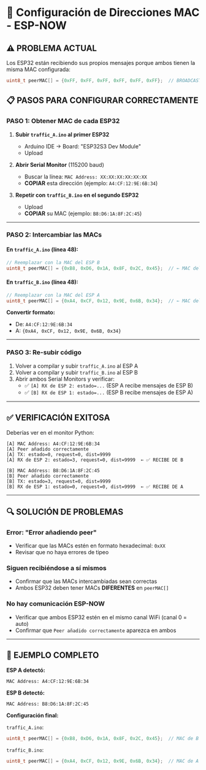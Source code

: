# 🔧 Configuración de Direcciones MAC - ESP-NOW

## ⚠️ PROBLEMA ACTUAL

Los ESP32 están recibiendo sus propios mensajes porque ambos tienen la misma MAC configurada:
```cpp
uint8_t peerMAC[] = {0xFF, 0xFF, 0xFF, 0xFF, 0xFF, 0xFF};  // BROADCAST - INCORRECTO
```

## 📋 PASOS PARA CONFIGURAR CORRECTAMENTE

### **PASO 1: Obtener MAC de cada ESP32**

1. **Subir `traffic_A.ino` al primer ESP32**
   - Arduino IDE → Board: "ESP32S3 Dev Module"
   - Upload
   
2. **Abrir Serial Monitor** (115200 baud)
   - Buscar la línea: `MAC Address: XX:XX:XX:XX:XX:XX`
   - **COPIAR** esta dirección (ejemplo: `A4:CF:12:9E:6B:34`)
   
3. **Repetir con `traffic_B.ino` en el segundo ESP32**
   - Upload
   - **COPIAR** su MAC (ejemplo: `B8:D6:1A:8F:2C:45`)

---

### **PASO 2: Intercambiar las MACs**

#### **En `traffic_A.ino` (línea 48):**
```cpp
// Reemplazar con la MAC del ESP B
uint8_t peerMAC[] = {0xB8, 0xD6, 0x1A, 0x8F, 0x2C, 0x45};  // ← MAC del ESP B
```

#### **En `traffic_B.ino` (línea 48):**
```cpp
// Reemplazar con la MAC del ESP A
uint8_t peerMAC[] = {0xA4, 0xCF, 0x12, 0x9E, 0x6B, 0x34};  // ← MAC del ESP A
```

**Convertir formato:**
- De: `A4:CF:12:9E:6B:34`
- A: `{0xA4, 0xCF, 0x12, 0x9E, 0x6B, 0x34}`

---

### **PASO 3: Re-subir código**

1. Volver a compilar y subir `traffic_A.ino` al ESP A
2. Volver a compilar y subir `traffic_B.ino` al ESP B
3. Abrir ambos Serial Monitors y verificar:
   - ✅ `[A] RX de ESP 2: estado=...` (ESP A recibe mensajes de ESP B)
   - ✅ `[B] RX de ESP 1: estado=...` (ESP B recibe mensajes de ESP A)

---

## ✅ VERIFICACIÓN EXITOSA

Deberías ver en el monitor Python:
```
[A] MAC Address: A4:CF:12:9E:6B:34
[A] Peer añadido correctamente
[A] TX: estado=0, request=0, dist=9999
[A] RX de ESP 2: estado=3, request=0, dist=9999  ← ✅ RECIBE DE B

[B] MAC Address: B8:D6:1A:8F:2C:45
[B] Peer añadido correctamente
[B] TX: estado=3, request=0, dist=9999
[B] RX de ESP 1: estado=0, request=0, dist=9999  ← ✅ RECIBE DE A
```

---

## 🔍 SOLUCIÓN DE PROBLEMAS

### Error: "Error añadiendo peer"
- Verificar que las MACs estén en formato hexadecimal: `0xXX`
- Revisar que no haya errores de tipeo

### Siguen recibiéndose a sí mismos
- Confirmar que las MACs intercambiadas sean correctas
- Ambos ESP32 deben tener MACs **DIFERENTES** en `peerMAC[]`

### No hay comunicación ESP-NOW
- Verificar que ambos ESP32 estén en el mismo canal WiFi (canal 0 = auto)
- Confirmar que `Peer añadido correctamente` aparezca en ambos

---

## 📝 EJEMPLO COMPLETO

**ESP A detectó:**
```
MAC Address: A4:CF:12:9E:6B:34
```

**ESP B detectó:**
```
MAC Address: B8:D6:1A:8F:2C:45
```

**Configuración final:**

`traffic_A.ino`:
```cpp
uint8_t peerMAC[] = {0xB8, 0xD6, 0x1A, 0x8F, 0x2C, 0x45};  // MAC de B
```

`traffic_B.ino`:
```cpp
uint8_t peerMAC[] = {0xA4, 0xCF, 0x12, 0x9E, 0x6B, 0x34};  // MAC de A
```
